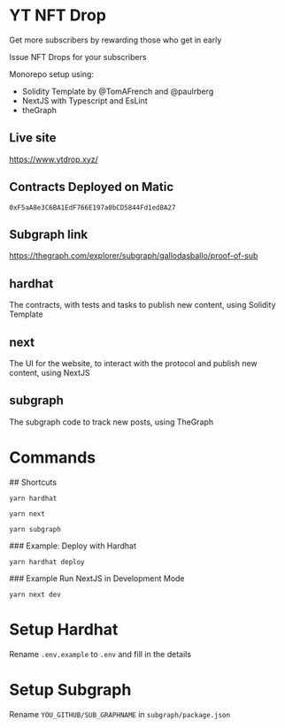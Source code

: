 # YT NFT Drop

Get more subscribers by rewarding those who get in early

Issue NFT Drops for your subscribers


Monorepo setup using:
- Solidity Template by @TomAFrench and @paulrberg
- NextJS with Typescript and EsLint
- theGraph

## Live site

https://www.ytdrop.xyz/

## Contracts Deployed on Matic
`
0xF5aA8e3C6BA1EdF766E197a0bCD5844Fd1ed8A27
`

## Subgraph link

https://thegraph.com/explorer/subgraph/gallodasballo/proof-of-sub



## hardhat
The contracts, with tests and tasks to publish new content, using Solidity Template

## next
The UI for the website, to interact with the protocol and publish new content, using NextJS

## subgraph
The subgraph code to track new posts, using TheGraph

# Commands

## Shortcuts
```
yarn hardhat
```
```
yarn next
```
```
yarn subgraph
```

### Example: Deploy with Hardhat
```
yarn hardhat deploy
```

### Example Run NextJS in Development Mode
```
yarn next dev
```

# Setup Hardhat

Rename `.env.example` to `.env` and fill in the details

# Setup Subgraph

Rename `YOU_GITHUB/SUB_GRAPHNAME` in `subgraph/package.json`